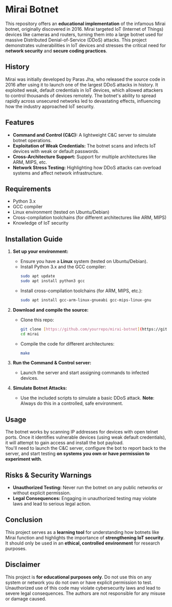 # Mirai Botnet

This repository offers an **educational implementation** of the infamous Mirai botnet, originally discovered in 2016. Mirai targeted IoT (Internet of Things) devices like cameras and routers, turning them into a large botnet used for massive Distributed Denial-of-Service (DDoS) attacks. This project demonstrates vulnerabilities in IoT devices and stresses the critical need for **network security** and **secure coding practices**.

## History
Mirai was initially developed by Paras Jha, who released the source code in 2016 after using it to launch one of the largest DDoS attacks in history. It exploited weak, default credentials in IoT devices, which allowed attackers to control thousands of devices remotely. The botnet's ability to spread rapidly across unsecured networks led to devastating effects, influencing how the industry approached IoT security.

## Features
- **Command and Control (C&C):** A lightweight C&C server to simulate botnet operations.
- **Exploitation of Weak Credentials:** The botnet scans and infects IoT devices with weak or default passwords.
- **Cross-Architecture Support:** Support for multiple architectures like ARM, MIPS, etc.
- **Network Stress Testing:** Highlighting how DDoS attacks can overload systems and affect network infrastructure.

## Requirements
- Python 3.x
- GCC compiler
- Linux environment (tested on Ubuntu/Debian)
- Cross-compilation toolchains (for different architectures like ARM, MIPS)
- Knowledge of IoT security

## Installation Guide

1. **Set up your environment:**
   - Ensure you have a **Linux** system (tested on Ubuntu/Debian).
   - Install Python 3.x and the GCC compiler:
     ```bash
     sudo apt update
     sudo apt install python3 gcc
     ```
   - Install cross-compilation toolchains (for ARM, MIPS, etc.):
     ```bash
     sudo apt install gcc-arm-linux-gnueabi gcc-mips-linux-gnu
     ```

2. **Download and compile the source:**
   - Clone this repo:
     ```bash
     git clone [https://github.com/yourrepo/mirai-botnet](https://github.com/braxtonculver/Mirai.git)
     cd mirai
     ```
   - Compile the code for different architectures:
     ```bash
     make
     ```

3. **Run the Command & Control server:**
   - Launch the server and start assigning commands to infected devices.

4. **Simulate Botnet Attacks:**
   - Use the included scripts to simulate a basic DDoS attack. **Note**: Always do this in a controlled, safe environment.

## Usage
The botnet works by scanning IP addresses for devices with open telnet ports. Once it identifies vulnerable devices (using weak default credentials), it will attempt to gain access and install the bot payload.  
You'll need to launch the C&C server, configure the bot to report back to the server, and start testing **on systems you own or have permission to experiment with**.

## Risks & Security Warnings
- **Unauthorized Testing:** Never run the botnet on any public networks or without explicit permission.
- **Legal Consequences:** Engaging in unauthorized testing may violate laws and lead to serious legal action.

## Conclusion
This project serves as a **learning tool** for understanding how botnets like Mirai function and highlights the importance of **strengthening IoT security**. It should only be used in an **ethical, controlled environment** for research purposes.

## Disclaimer
This project is **for educational purposes only**. Do not use this on any system or network you do not own or have explicit permission to test. Unauthorized use of this code may violate cybersecurity laws and lead to severe legal consequences. The authors are not responsible for any misuse or damage caused.

